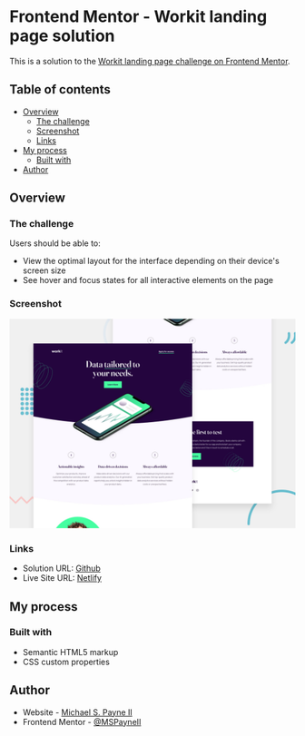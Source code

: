 # Frontend Mentor - Workit landing page solution

This is a solution to the [Workit landing page challenge on Frontend Mentor](https://www.frontendmentor.io/challenges/workit-landing-page-2fYnyle5lu).

## Table of contents

- [Overview](#overview)
  - [The challenge](#the-challenge)
  - [Screenshot](#screenshot)
  - [Links](#links)
- [My process](#my-process)
  - [Built with](#built-with)
- [Author](#author)

## Overview

### The challenge

Users should be able to:

- View the optimal layout for the interface depending on their device's screen size
- See hover and focus states for all interactive elements on the page

### Screenshot

![](./preview.jpg)

### Links

- Solution URL: [Github](https://github.com/MSPayneII/fem-workit-landing-page)
- Live Site URL: [Netlify](https://mpaynei-workit-landing-page.netlify.app/)

## My process

### Built with

- Semantic HTML5 markup
- CSS custom properties

## Author

- Website - [Michael S. Payne II](https://michaelspayneii.com/index.html)
- Frontend Mentor - [@MSPayneII](https://www.frontendmentor.io/profile/MSPayneII)
